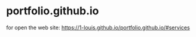 # portfolio.github.io
for open the web site: https://1-louis.github.io/portfolio.github.io/#services
